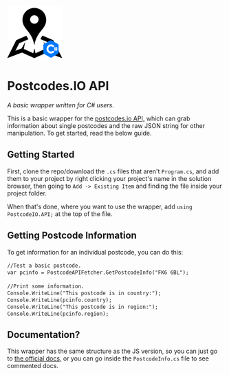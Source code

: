 ![Postcode C# Logo](logo.png)

# Postcodes.IO API
*A basic wrapper written for C# users.*

This is a basic wrapper for the [postcodes.io API,](http://postcodes.io) which can grab information about single postcodes and the raw JSON string for other manipulation. To get started, read the below guide.

## Getting Started
First, clone the repo/download the `.cs` files that aren't `Program.cs`, and add them to your project by right clicking your project's name in the solution browser, then going to `Add -> Existing Item` and finding the file inside your project folder.

When that's done, where you want to use the wrapper, add `using PostcodeIO.API;` at the top of the file.

## Getting Postcode Information
To get information for an individual postcode, you can do this:
```
//Test a basic postcode.
var pcinfo = PostcodeAPIFetcher.GetPostcodeInfo("FK6 6BL");

//Print some information.
Console.WriteLine("This postcode is in country:");
Console.WriteLine(pcinfo.country);
Console.WriteLine("This postcode is in region:");
Console.WriteLine(pcinfo.region);
```

## Documentation?
This wrapper has the same structure as the JS version, so you can just go to [the official docs,](http://postcodes.io/docs) or you can go inside the `PostcodeInfo.cs` file to see commented docs.
